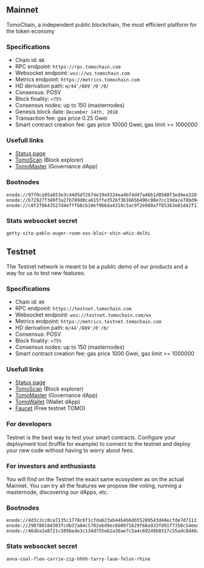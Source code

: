 ## Mainnet

TomoChain, a independent public blockchain, the most efficient platform for the token economy

### Specifications

- Chain id: `88`
- RPC endpoint: `https://rpc.tomochain.com`
- Websocket endpoint: `wss://ws.tomochain.com`
- Metrics endpoint: `https://metrics.tomochain.com`
- HD derivation path: `m/44'/889'/0'/0/`
- Consensus: POSV
- Block finality: `>75%`
- Consensus nodes: up to 150 (masternodes)
- Genesis block date: `December 14th, 2018`
- Transaction fee: gas price 0.25 Gwei
- Smart contract creation fee: gas price 10000 Gwei, gas limit >= 1000000

### Usefull links

- [Status page](https://stats.tomochain.com)
- [TomoScan](https://scan.tomochain.com) (Block explorer)
- [TomoMaster](https://master.tomochain.com) (Governance dApp)

### Bootnodes

```
enode://97f0ca95a653e3c44d5df2674e19e9324ea4bf4d47a46b1d8560f3ed4ea328f725acec3fcfcb37eb11706cf07da669e9688b091f1543f89b2425700a68bc8876@104.248.98.78:30301
enode://b72927f349f3a27b789d0ca615ffe3526f361665b496c80e7cc19dace78bd94785fdadc270054ab727dbb172d9e3113694600dd31b2558dd77ad85a869032dea@188.166.207.189:30301
enode://c8f2f0643527d4efffb8cb10ef9b6da4310c5ac9f2e988a7f85363e81d42f1793f64a9aa127dbaff56b1e8011f90fe9ff57fa02a36f73220da5ff81d8b8df351@104.248.98.60:30301
```

### Stats websocket secret

`getty-site-pablo-auger-room-sos-blair-shin-whiz-delhi`

## Testnet

The Testnet network is meant to be a public demo of our products and a way for us to test new features.

### Specifications

- Chain id: `89`
- RPC endpoint: `https://testnet.tomochain.com`
- Websocket endpoint:  `wss://testnet.tomochain.com/ws`
- Metrics endpoint: `https://metrics.testnet.tomochain.com`
- HD derivation path: `m/44'/889'/0'/0/`
- Consensus: POSV
- Block finality: `>75%`
- Consensus nodes: up to 150 (masternodes)
- Smart contract creation fee: gas price 1000 Gwei, gas limit >= 1000000

### Usefull links

- [Status page](https://stats.testnet.tomochain.com)
- [TomoScan](https://scan.testnet.tomochain.com) (Block explorer)
- [TomoMaster](https://master.testnet.tomochain.com) (Governance dApp)
- [TomoWallet](https://wallet.testnet.tomochain.com) (Wallet dApp)
- [Faucet](https://faucet.testnet.tomochain.com) (Free testnet TOMO)

### For developers

Testnet is the best way to test your smart contracts.
Configure your deployment tool (truffle for example) to connect to the testnet and deploy your new code without having to worry about fees.

### For investors and enthusiasts

You will find on the Testnet the exact same ecosystem as on the actual Mainnet.
You can try all the features we propose like voting, running a masternode, discovering our dApps, etc.

### Bootnodes

```
enode://4d3c2cc0ce7135c1778c6f1cfda623ab44b4b6db55289543d48ecfde7d7111fd420c42174a9f2fea511a04cf6eac4ec69b4456bfaaae0e5bd236107d3172b013@52.221.28.223:30301
enode://298780104303fcdb37a84c5702ebd9ec660971629f68a933fd91f7350c54eea0e294b0857f1fd2e8dba2869fcc36b83e6de553c386cf4ff26f19672955d9f312@13.251.101.216:30301
enode://46dba3a8721c589bede3c134d755eb1a38ae7c5a4c69249b8317c55adc8d46a369f98b06514ecec4b4ff150712085176818d18f59a9e6311a52dbe68cff5b2ae@13.250.94.232:30301
```

### Stats websocket secret

`anna-coal-flee-carrie-zip-hhhh-tarry-laue-felon-rhine`

